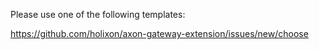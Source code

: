 Please use one of the following templates:

https://github.com/holixon/axon-gateway-extension/issues/new/choose
